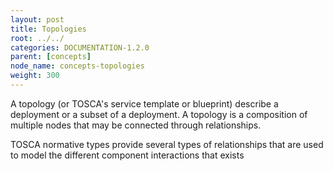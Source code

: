 ```yaml
---
layout: post
title: Topologies
root: ../../
categories: DOCUMENTATION-1.2.0
parent: [concepts]
node_name: concepts-topologies
weight: 300
---
```


A topology (or TOSCA's service template or blueprint) describe a deployment or a subset of a deployment. A topology is a composition of multiple nodes that may be connected through relationships.

TOSCA normative types provide several types of relationships that are used to model the different component interactions that exists 
